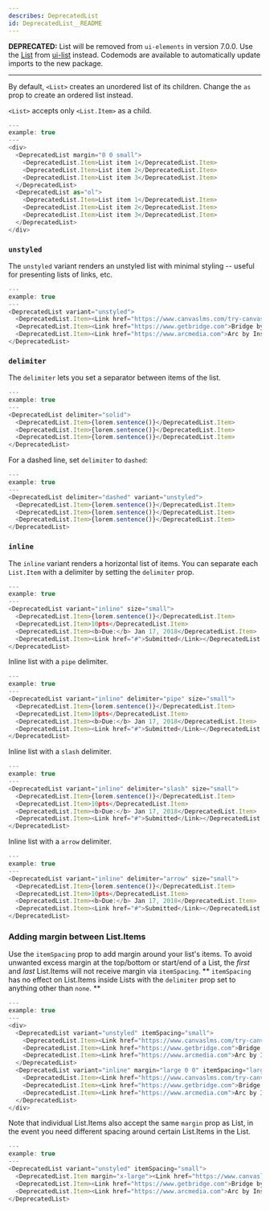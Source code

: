 ```yaml
---
describes: DeprecatedList
id: DeprecatedList__README
---
```

**DEPRECATED:** List will be removed from `ui-elements` in version 7.0.0. Use the [List](#List) from [ui-list](#ui-list) instead. Codemods are available to automatically update imports to the new package.
***

By default, `<List>` creates an unordered list of its children. Change the `as` prop to
create an ordered list instead.

`<List>` accepts only `<List.Item>` as a child.

```js
---
example: true
---
<div>
  <DeprecatedList margin="0 0 small">
    <DeprecatedList.Item>List item 1</DeprecatedList.Item>
    <DeprecatedList.Item>List item 2</DeprecatedList.Item>
    <DeprecatedList.Item>List item 3</DeprecatedList.Item>
  </DeprecatedList>
  <DeprecatedList as="ol">
    <DeprecatedList.Item>List item 1</DeprecatedList.Item>
    <DeprecatedList.Item>List item 2</DeprecatedList.Item>
    <DeprecatedList.Item>List item 3</DeprecatedList.Item>
  </DeprecatedList>
</div>
```

### `unstyled`

The `unstyled` variant renders an unstyled list with minimal styling -- useful for presenting lists of
links, etc.

```js
---
example: true
---
<DeprecatedList variant="unstyled">
  <DeprecatedList.Item><Link href="https://www.canvaslms.com/try-canvas">Canvas by Instructure</Link></DeprecatedList.Item>
  <DeprecatedList.Item><Link href="https://www.getbridge.com">Bridge by Instructure</Link></DeprecatedList.Item>
  <DeprecatedList.Item><Link href="https://www.arcmedia.com">Arc by Instructure</Link></DeprecatedList.Item>
</DeprecatedList>
```

### `delimiter`

The `delimiter` lets you set a separator between items of the list.

```js
---
example: true
---
<DeprecatedList delimiter="solid">
  <DeprecatedList.Item>{lorem.sentence()}</DeprecatedList.Item>
  <DeprecatedList.Item>{lorem.sentence()}</DeprecatedList.Item>
  <DeprecatedList.Item>{lorem.sentence()}</DeprecatedList.Item>
</DeprecatedList>
```

For a dashed line, set `delimiter` to `dashed`:

```js
---
example: true
---
<DeprecatedList delimiter="dashed" variant="unstyled">
  <DeprecatedList.Item>{lorem.sentence()}</DeprecatedList.Item>
  <DeprecatedList.Item>{lorem.sentence()}</DeprecatedList.Item>
  <DeprecatedList.Item>{lorem.sentence()}</DeprecatedList.Item>
</DeprecatedList>
```

### `inline`

The `inline` variant renders a horizontal list of items. You can separate each `List.Item` with a delimiter by setting the `delimiter` prop.

```js
---
example: true
---
<DeprecatedList variant="inline" size="small">
  <DeprecatedList.Item>{lorem.sentence()}</DeprecatedList.Item>
  <DeprecatedList.Item>10pts</DeprecatedList.Item>
  <DeprecatedList.Item><b>Due:</b> Jan 17, 2018</DeprecatedList.Item>
  <DeprecatedList.Item><Link href="#">Submitted</Link></DeprecatedList.Item>
</DeprecatedList>
```

Inline list with a `pipe` delimiter.

```js
---
example: true
---
<DeprecatedList variant="inline" delimiter="pipe" size="small">
  <DeprecatedList.Item>{lorem.sentence()}</DeprecatedList.Item>
  <DeprecatedList.Item>10pts</DeprecatedList.Item>
  <DeprecatedList.Item><b>Due:</b> Jan 17, 2018</DeprecatedList.Item>
  <DeprecatedList.Item><Link href="#">Submitted</Link></DeprecatedList.Item>
</DeprecatedList>
```

Inline list with a `slash` delimiter.

```js
---
example: true
---
<DeprecatedList variant="inline" delimiter="slash" size="small">
  <DeprecatedList.Item>{lorem.sentence()}</DeprecatedList.Item>
  <DeprecatedList.Item>10pts</DeprecatedList.Item>
  <DeprecatedList.Item><b>Due:</b> Jan 17, 2018</DeprecatedList.Item>
  <DeprecatedList.Item><Link href="#">Submitted</Link></DeprecatedList.Item>
</DeprecatedList>
```

Inline list with a `arrow` delimiter.

```js
---
example: true
---
<DeprecatedList variant="inline" delimiter="arrow" size="small">
  <DeprecatedList.Item>{lorem.sentence()}</DeprecatedList.Item>
  <DeprecatedList.Item>10pts</DeprecatedList.Item>
  <DeprecatedList.Item><b>Due:</b> Jan 17, 2018</DeprecatedList.Item>
  <DeprecatedList.Item><Link href="#">Submitted</Link></DeprecatedList.Item>
</DeprecatedList>
```

### Adding margin between List.Items

Use the `itemSpacing` prop to add margin around your list's items. To avoid unwanted excess margin
at the top/bottom or start/end of a List, the _first_ and _last_ List.Items will not receive margin via `itemSpacing`. ** `itemSpacing` has no effect on List.Items inside Lists with the `delimiter` prop set to anything other than `none`. **

```js
---
example: true
---
<div>
  <DeprecatedList variant="unstyled" itemSpacing="small">
    <DeprecatedList.Item><Link href="https://www.canvaslms.com/try-canvas">Canvas by Instructure</Link></DeprecatedList.Item>
    <DeprecatedList.Item><Link href="https://www.getbridge.com">Bridge by Instructure</Link></DeprecatedList.Item>
    <DeprecatedList.Item><Link href="https://www.arcmedia.com">Arc by Instructure</Link></DeprecatedList.Item>
  </DeprecatedList>
  <DeprecatedList variant="inline" margin="large 0 0" itemSpacing="large">
    <DeprecatedList.Item><Link href="https://www.canvaslms.com/try-canvas">Canvas by Instructure</Link></DeprecatedList.Item>
    <DeprecatedList.Item><Link href="https://www.getbridge.com">Bridge by Instructure</Link></DeprecatedList.Item>
    <DeprecatedList.Item><Link href="https://www.arcmedia.com">Arc by Instructure</Link></DeprecatedList.Item>
  </DeprecatedList>
</div>
```

Note that individual List.Items also accept the same `margin` prop as List, in the event
you need different spacing around certain List.Items in the List.

```js
---
example: true
---
<DeprecatedList variant="unstyled" itemSpacing="small">
  <DeprecatedList.Item margin="x-large"><Link href="https://www.canvaslms.com/try-canvas">Canvas by Instructure</Link></DeprecatedList.Item>
  <DeprecatedList.Item><Link href="https://www.getbridge.com">Bridge by Instructure</Link></DeprecatedList.Item>
  <DeprecatedList.Item><Link href="https://www.arcmedia.com">Arc by Instructure</Link></DeprecatedList.Item>
</DeprecatedList>
```
